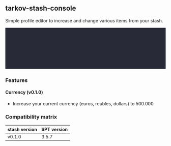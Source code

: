 ## tarkov-stash-console

Simple profile editor to increase and change various items from your stash.

![Screenshot](currency.gif)

### Features

#### Currency (v0.1.0)

- Increase your current currency (euros, roubles, dollars) to 500.000

### Compatibility matrix

| stash version | SPT version  |
|---------------|--------------|
| v0.1.0        | 3.5.7        |
